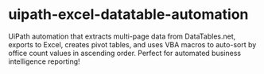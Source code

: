 # uipath-excel-datatable-automation
UiPath automation that extracts multi-page data from DataTables.net, exports to Excel, creates pivot tables, and uses VBA macros to auto-sort by office count values in ascending order. Perfect for automated business intelligence reporting! 

